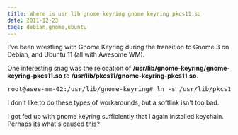 ```yaml
---
title: Where is usr lib gnome keyring gnome keyring pkcs11.so 
date: 2011-12-23
tags: debian,gnome,ubuntu
---
```

I've been wrestling with Gnome Keyring during the transition to Gnome 3 on Debian, and Ubuntu 11 (all with Awesome WM).

One interesting snag was the relocation of **/usr/lib/gnome-keyring/gnome-keyring-pkcs11.so** to **/usr/lib/pkcs11/gnome-keyring-pkcs11.so**.

<pre>
root@asee-mm-02:/usr/lib/gnome-keyring# ln -s /usr/lib/pkcs11/gnome-keyring-pkcs11.so ./
</pre>

I don't like to do these types of workarounds, but a softlink isn't too bad.

I got fed up with gnome keyring sufficiently that I again installed keychain. Perhaps its what's caused [this](http://www.docunext.com/2011/12/gnome-keyring-daemon1907-unsupported-key-algorithm-in-certificate-128401004521.html)?

